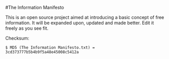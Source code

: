 #The Information Manifesto

This is an open source project aimed at introducing a basic concept of free information.
It will be expanded upon, updated and made better. Edit it freely as you see fit.

Checksum:
```
$ MD5 (The Information Manifesto.txt) = 3cd373777b5b4b9f5a48e45008c5412a
```
